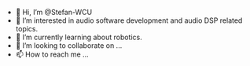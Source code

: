 - 👋 Hi, I’m @Stefan-WCU
- 👀 I’m interested in audio software development and audio DSP related topics.
- 🌱 I’m currently learning about robotics.
- 💞️ I’m looking to collaborate on ...
- 📫 How to reach me ...

<!---
Stefan-WCU/Stefan-WCU is a ✨ special ✨ repository because its `README.md` (this file) appears on your GitHub profile.
You can click the Preview link to take a look at your changes.
--->
